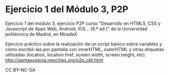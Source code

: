 # Ejercicio 1 del Módulo 3, P2P
Ejercicio 1 del módulo 3, ejercicio P2P curso "Desarrollo en HTML5, CSS y Javascript de Apps Web, Android, IOS... (6.ª ed.)" de la Universidad politécnica de Madrid, en MiradaX

Ejercicio práctico sobre la realización de un script básico sobre variables y cómo escribir-las por pantalla con innerHTML, outerHTML y otras etiquetas utilizadas (location, location.href, screen.width, screen.height, etc).<br>
http://santaeugenia.neocities.org/p2p_obl.html

CC BY-NC-SA
